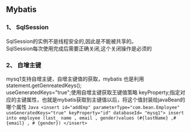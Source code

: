 ## Mybatis
### 1、 SqlSession
 SqlSession的实例不是线程安全的,因此是不能被共享的。
<br> SqlSession每次使用完成后需要正确关闭,这个关闭操作是必须的
### 2、 自增主键
 mysq1支持自增主键，自增主键值的获取，mybatis 也是利用statement.getGenreatedKeys();
<br> useGeneratedKeys="true";使用自增主键获取王键值策略
 keyProperty;指定对应的主键属性，也就是mybatis获取到主键值以后，将这个值封装给javaBean的哪个属性 
        ```Java
        <insert id="addEmp" parameterType="com.bean.Employee" useGeneratedKeys="true" keyProperty="id" databaseId= "mysq1">
            insert into employee (last_ name , email , gender)values (#{lastName} ,# {email} , # {gender})
        </insert>
        ```
      
        
      

      
